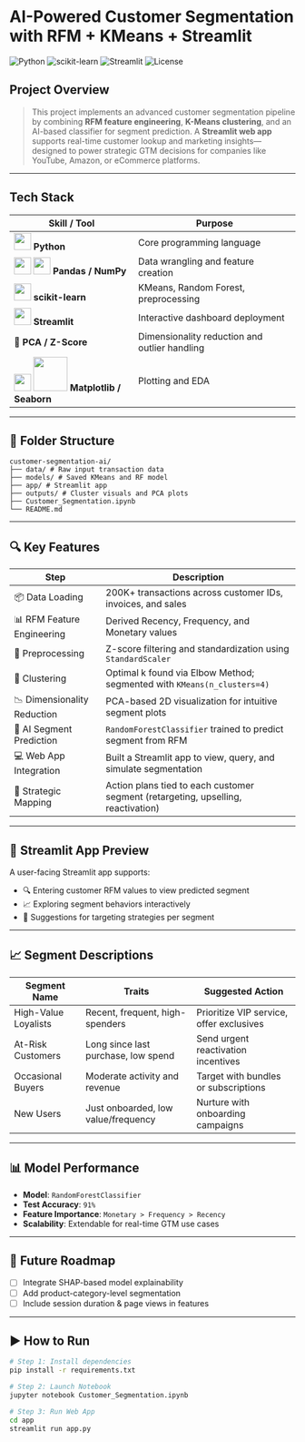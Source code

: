 #  AI-Powered Customer Segmentation with RFM + KMeans + Streamlit

![Python](https://img.shields.io/badge/Python-3.9-blue?logo=python)
![scikit-learn](https://img.shields.io/badge/scikit--learn-F7931E?logo=scikit-learn&logoColor=white)
![Streamlit](https://img.shields.io/badge/Streamlit-FF4B4B?logo=streamlit&logoColor=white)
![License](https://img.shields.io/badge/license-MIT-green)

##  Project Overview

> This project implements an advanced customer segmentation pipeline by combining **RFM feature engineering**, **K-Means clustering**, and an AI-based classifier for segment prediction. A **Streamlit web app** supports real-time customer lookup and marketing insights—designed to power strategic GTM decisions for companies like YouTube, Amazon, or eCommerce platforms.

---

##  Tech Stack
| Skill / Tool                                                                                                                                                                                                                  | Purpose                                       |
| ----------------------------------------------------------------------------------------------------------------------------------------------------------------------------------------------------------------------------- | --------------------------------------------- |
| <img src="https://cdn.jsdelivr.net/gh/devicons/devicon/icons/python/python-original.svg" width="30" /> **Python**                                                                                                             | Core programming language                     |
| <img src="https://cdn.jsdelivr.net/gh/devicons/devicon/icons/pandas/pandas-original.svg" width="30"/> <img src="https://cdn.jsdelivr.net/gh/devicons/devicon/icons/numpy/numpy-original.svg" width="30" /> **Pandas / NumPy** | Data wrangling and feature creation           |
| <img src="https://upload.wikimedia.org/wikipedia/commons/0/05/Scikit_learn_logo_small.svg" width="30" /> **scikit-learn**                                                                                                     | KMeans, Random Forest, preprocessing          |
| <img src="https://cdn.jsdelivr.net/gh/devicons/devicon/icons/streamlit/streamlit-original.svg" width="30" /> **Streamlit**                                                                                                    | Interactive dashboard deployment              |
| 🧮 **PCA / Z-Score**                                                                                                                                                                                                          | Dimensionality reduction and outlier handling |
| <img src="https://matplotlib.org/_static/images/logo2.svg" width="30"/> <img src="https://seaborn.pydata.org/_static/logo-wide-lightbg.svg" width="60"/> **Matplotlib / Seaborn**                                             | Plotting and EDA                              |
                            

---

## 📂 Folder Structure
```
customer-segmentation-ai/
├── data/ # Raw input transaction data
├── models/ # Saved KMeans and RF model
├── app/ # Streamlit app
├── outputs/ # Cluster visuals and PCA plots
├── Customer_Segmentation.ipynb
└── README.md

```

---

## 🔍 Key Features

| Step | Description |
|------|-------------|
| 📦 Data Loading            | 200K+ transactions across customer IDs, invoices, and sales |
| 📊 RFM Feature Engineering | Derived Recency, Frequency, and Monetary values |
| 🧹 Preprocessing           | Z-score filtering and standardization using `StandardScaler` |
| 🔀 Clustering              | Optimal k found via Elbow Method; segmented with `KMeans(n_clusters=4)` |
| 📉 Dimensionality Reduction| PCA-based 2D visualization for intuitive segment plots |
| 🧠 AI Segment Prediction   | `RandomForestClassifier` trained to predict segment from RFM |
| 💻 Web App Integration     | Built a Streamlit app to view, query, and simulate segmentation |
| 🧭 Strategic Mapping       | Action plans tied to each customer segment (retargeting, upselling, reactivation)

---

## 🤖 Streamlit App Preview

A user-facing Streamlit app supports:

- 🔍 Entering customer RFM values to view predicted segment
- 📈 Exploring segment behaviors interactively
- 🧩 Suggestions for targeting strategies per segment

---

## 📈 Segment Descriptions

| Segment Name         | Traits                                      | Suggested Action                         |
|----------------------|---------------------------------------------|------------------------------------------|
| High-Value Loyalists | Recent, frequent, high-spenders             | Prioritize VIP service, offer exclusives |
| At-Risk Customers    | Long since last purchase, low spend         | Send urgent reactivation incentives      |
| Occasional Buyers    | Moderate activity and revenue               | Target with bundles or subscriptions     |
| New Users            | Just onboarded, low value/frequency         | Nurture with onboarding campaigns        |

---

## 📊 Model Performance

- **Model**: `RandomForestClassifier`
- **Test Accuracy**: `91%`
- **Feature Importance**: `Monetary > Frequency > Recency`
- **Scalability**: Extendable for real-time GTM use cases

---

## 🚀 Future Roadmap
- [ ] Integrate SHAP-based model explainability
- [ ] Add product-category-level segmentation
- [ ] Include session duration & page views in features

---

## ▶️ How to Run

```bash
# Step 1: Install dependencies
pip install -r requirements.txt

# Step 2: Launch Notebook
jupyter notebook Customer_Segmentation.ipynb

# Step 3: Run Web App
cd app
streamlit run app.py
